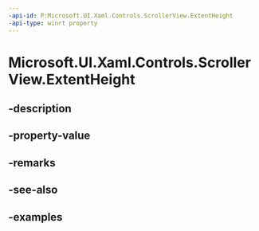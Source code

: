 ```yaml
---
-api-id: P:Microsoft.UI.Xaml.Controls.ScrollerView.ExtentHeight
-api-type: winrt property
---
```


<!-- Property syntax.
public double ExtentHeight { get; }
-->

# Microsoft.UI.Xaml.Controls.ScrollerView.ExtentHeight

## -description

## -property-value

## -remarks

## -see-also

## -examples

